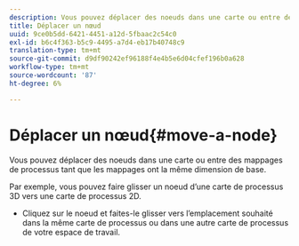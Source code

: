 ```yaml
---
description: Vous pouvez déplacer des noeuds dans une carte ou entre des mappages de processus tant que les mappages ont la même dimension de base.
title: Déplacer un nœud
uuid: 9ce0b5dd-6421-4451-a12d-5fbaac2c54c0
exl-id: b6c4f363-b5c9-4495-a7d4-eb17b40748c9
translation-type: tm+mt
source-git-commit: d9df90242ef96188f4e4b5e6d04cfef196b0a628
workflow-type: tm+mt
source-wordcount: '87'
ht-degree: 6%

---
```


# Déplacer un nœud{#move-a-node}

Vous pouvez déplacer des noeuds dans une carte ou entre des mappages de processus tant que les mappages ont la même dimension de base.

Par exemple, vous pouvez faire glisser un noeud d’une carte de processus 3D vers une carte de processus 2D.

* Cliquez sur le noeud et faites-le glisser vers l’emplacement souhaité dans la même carte de processus ou dans une autre carte de processus de votre espace de travail.
